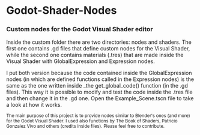 # Godot-Shader-Nodes
### Custom nodes for the Godot Visual Shader editor

Inside the custom folder there are two directories: nodes and shaders. The first one contains .gd files that define custom nodes for the Visual Shader, while the second one contains materials (.tres) that are made inside the Visual Shader with GlobalExpression and Expression nodes.

I put both version because the code contained inside the GlobalExpression nodes (in which are defined functions called in the Expression nodes) is the same as the one written inside \_the get_global_code() function (in the .gd files). This way it is possible to modify and test the code inside the .tres file and then change it in the .gd one. Open the Example_Scene.tscn file to take a look at how it works.

<sub>
The main purpose of this project is to provide nodes similar to Blender's ones (and more) for the Godot Visual Shader. I used also functions by The Book of Shaders, Patricio Gonzalez Vivo and others (credits inside files). Please feel free to contribute.
</sub>
